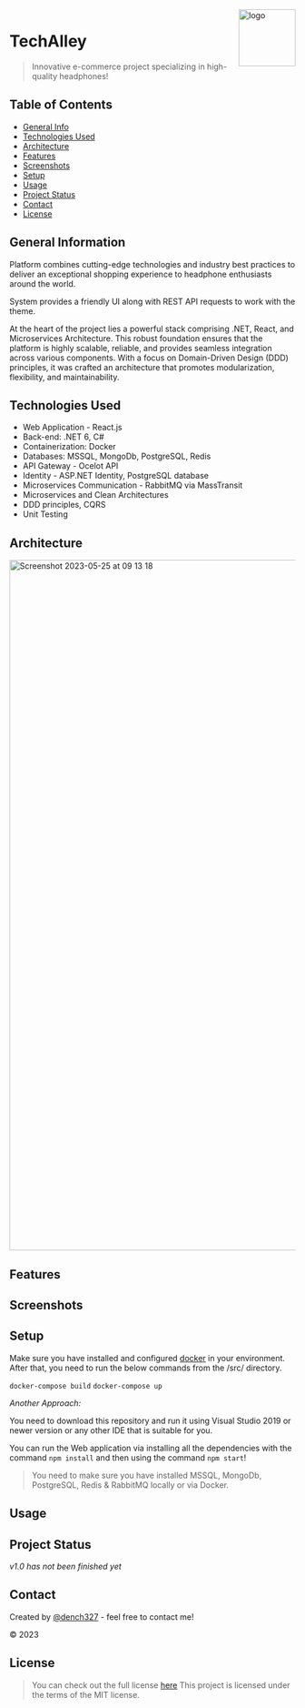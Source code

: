 <img src="https://github.com/DenisSemko/TechAlley/assets/53062219/e6eea9a1-6f3c-4e15-960a-89a89e076880" alt="logo" title="logo" align="right" height="100" />

# TechAlley
> Innovative e-commerce project specializing in high-quality headphones! 

## Table of Contents
* [General Info](#general-information)
* [Technologies Used](#technologies-used)
* [Architecture](#architecture)
* [Features](#features)
* [Screenshots](#screenshots)
* [Setup](#setup)
* [Usage](#usage)
* [Project Status](#project-status)
* [Contact](#contact)
* [License](#license)

## General Information
Platform combines cutting-edge technologies and industry best practices to deliver an exceptional shopping experience to headphone enthusiasts around the world.

System provides a friendly UI along with REST API requests to work with the theme.

At the heart of the project lies a powerful stack comprising .NET, React, and Microservices Architecture. This robust foundation ensures that the platform is highly scalable, reliable, and provides seamless integration across various components. With a focus on Domain-Driven Design (DDD) principles, it was crafted an architecture that promotes modularization, flexibility, and maintainability.

## Technologies Used
- Web Application - React.js
- Back-end: .NET 6, C#
- Containerization: Docker
- Databases: MSSQL, MongoDb, PostgreSQL, Redis
- API Gateway - Ocelot API
- Identity - ASP.NET Identity, PostgreSQL database
- Microservices Communication - RabbitMQ via MassTransit
- Microservices and Clean Architectures
- DDD principles, CQRS
- Unit Testing

## Architecture

<img width="1214" alt="Screenshot 2023-05-25 at 09 13 18" src="https://github.com/DenisSemko/TechAlley/assets/53062219/8749bfd9-a34b-4003-b890-d6f405937a26">

## Features

## Screenshots

## Setup
Make sure you have installed and configured [docker](https://docs.docker.com/desktop/install/windows-install/) in your environment. After that, you need to run the below commands from the /src/ directory.

`docker-compose build`
`docker-compose up`

*Another Approach:*

You need to download this repository and run it using Visual Studio 2019 or newer version or any other IDE that is suitable for you.

You can run the Web application via installing all the dependencies with the command `npm install` and then using the command `npm start`!

> You need to make sure you have installed MSSQL, MongoDb, PostgreSQL, Redis & RabbitMQ locally or via Docker.

## Usage

## Project Status
_v1.0 has not been finished yet_

## Contact
Created by [@dench327](https://linkedin.com/in/https://www.linkedin.com/in/denis-semko-551b91191) - feel free to contact me!

© 2023

## License
> You can check out the full license [here](https://github.com/DenisSemko/TechAlley/blob/master/LICENSE.md)
This project is licensed under the terms of the MIT license.
